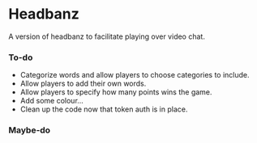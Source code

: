 # Headbanz

A version of headbanz to facilitate playing over video chat.

### To-do
* Categorize words and allow players to choose categories to include.
* Allow players to add their own words.
* Allow players to specify how many points wins the game.
* Add some colour...
* Clean up the code now that token auth is in place.

### Maybe-do
